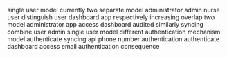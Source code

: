single user model currently two separate model administrator admin nurse user distinguish user dashboard app respectively increasing overlap two model administrator app access dashboard audited similarly syncing combine user admin single user model different authentication mechanism model authenticate syncing api phone number authentication authenticate dashboard access email authentication consequence